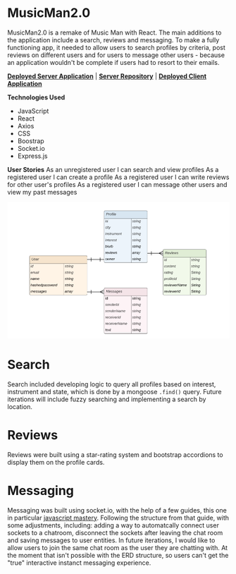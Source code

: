 # MusicMan2.0
MusicMan2.0 is a remake of Music Man with React. The main additions to the application include a search, reviews and messaging. To make a fully functioning app, it needed to allow users to search profiles by criteria, post reviews on different users and for users to message other users - because an application wouldn't be complete if users had to resort to their emails. 

**[Deployed Server Application](https://MusicMan2.0-Server.herokuapp.com/)** |
**[Server Repository](https://github.com/MachopCodes/MusicMan2.0-Server)** |
**[Deployed Client Application](https://machopcodes.github.io/MusicMan2.0/#/)**

**Technologies Used**
- JavaScript
- React 
- Axios
- CSS
- Boostrap
- Socket.io
- Express.js

**User Stories**
As an unregistered user I can search and view profiles
As a registered user I can create a profile
As a registered user I can write reviews for other user's profiles
As a registered user I can message other users and view my past messages

![erd](https://github.com/MachopCodes/MusicMan2.0/blob/master/erd.PNG)

# Search
Search included developing logic to query all profiles based on interest, instrument and state, which is done by a mongoose `.find()` query.
Future iterations will include fuzzy searching and implementing a search by location. 

# Reviews
Reviews were built using a star-rating system and bootstrap accordions to display them on the profile cards. 


# Messaging
Messaging was built using socket.io, with the help of a few guides, this one in particular [javascript mastery](https://www.youtube.com/watch?v=ZwFA3YMfkoc).
Following the structure from that guide, with some adjustments, including: adding a way to automatcally connect user sockets to a chatroom, disconnect the sockets after leaving the chat room and saving messages to user entities. 
In future iterations, I would like to allow users to join the same chat room as the user they are chatting with. At the moment that isn't possible with the ERD structure, so users can't get the "true" interactive instanct messaging experience. 

